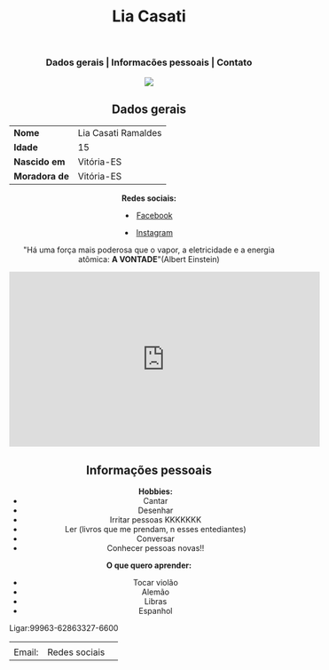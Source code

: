 <html>
<head>
<title>Lia Casati</title>
<link rel="stylesheet" href="css/estilo.css">
</head>
<body>
<center>
<header class="a">
<h1 class="a">Lia Casati</h1>
</header>
<nav><h3>Dados gerais | Informacões pessoais | Contato</h3></nav>
<article>
<p>
<img src="https://instagram.fvix2-1.fna.fbcdn.net/t51.2885-19/s150x150/14368955_102556240254744_8718379420097708032_n.jpg">
</p>
<h1>Dados gerais</h1>
<table>
<tr>
<td><b>Nome</b></td><td>Lia Casati Ramaldes</td>
</tr>
<tr>
<td><b>Idade</b></td><td>15</td>
</tr>
<tr>
<td><b>Nascido em</b></td><td>Vitória-ES</td>
</tr>
<tr>
<td><b>Moradora de</b></td><td> Vitória-ES</td>
</tr>
</table>
</article>
<p>
<b>Redes sociais:</b>
</p>
<li><a href="https://www.facebook.com/lia.casati.3">Facebook</a></li>
<p>
<li><a href="https://www.instagram.com/liacasati/?hl=pt-br">Instagram</a></li>
</p>
<p>
"Há uma força mais poderosa que o vapor, a eletricidade e a energia atômica: <b> A VONTADE</b>"(Albert Einstein)
</p>
<iframe width="560" height="315" src="https://www.youtube.com/embed/F1yNwxLW1Cw" frameborder="0" allowfullscreen></iframe>
<h2>Informações pessoais</h2>
<ul>
<b>Hobbies:</b>
<li>Cantar</li>
<li>Desenhar</li>
<li>Irritar pessoas KKKKKKK</li>
<li>Ler (livros que me prendam, n esses entediantes)</li>
<li>Conversar</li>
<li>Conhecer pessoas novas!!</li>
</ul>
<p>
<b>O que quero aprender:</b>
</p>
<ul>
<li>Tocar violão</li>
<li>Alemão</li>
<li>Libras</li>
<li>Espanhol</li>
</ul>
</center>
<footer>
<table>
<tr>
<td><img src=""></td>
<td>
<tr>Ligar:</tr>
<tr>99963-6286</tr>
<tr>3327-6600</tr>
</td>
<td>Email:</td>
<td>Redes sociais<td>
</tr>
</table>
</footer>
</body>
</html>
